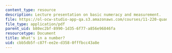```yaml
---
content_type: resource
description: Lecture presentation on basic numeracy and measurement.
file: https://ol-ocw-studio-app-qa.s3.amazonaws.com/courses/11-220-quantitative-reasoning-statistical-methods-for-planners-i-spring-2009/cbb5db5fc87fee2ed3580fffbcc43a8e_MIT11_220s09_lec02.pdf
file_type: application/pdf
parent_uid: b80ec2bf-8990-1d35-6f77-a856e96846fa
resourcetype: Document
title: What's in a number?
uid: cbb5db5f-c87f-ee2e-d358-0fffbcc43a8e
---
```

